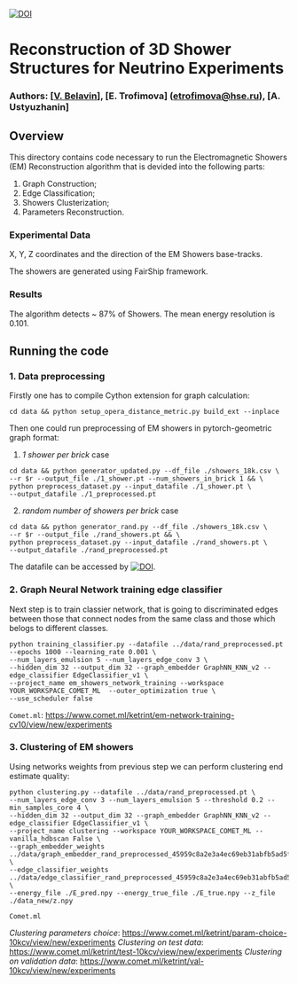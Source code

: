 [![DOI](https://zenodo.org/badge/367627429.svg)](https://zenodo.org/badge/latestdoi/367627429) 

# Reconstruction of 3D Shower Structures for Neutrino Experiments

### Authors: [[V. Belavin](https://gitlab.com/SchattenGenie)], [E. Trofimova] (etrofimova@hse.ru), [A. Ustyuzhanin]

## Overview

This directory contains code necessary to run the Electromagnetic Showers (EM) Reconstruction algorithm that is devided into the following parts:
1) Graph Construction;
2) Edge Classification;
3) Showers Clusterization;
4) Parameters Reconstruction.

### Experimental Data

X, Y, Z coordinates and the direction of the EM Showers base-tracks. 

The showers are generated using FairShip framework. 

### Results

The algorithm detects ~ 87% of Showers. The mean energy resolution is 0.101. 


## Running the code

### 1. Data preprocessing

Firstly one has to compile Cython extension for graph calculation:

```
cd data && python setup_opera_distance_metric.py build_ext --inplace
```
Then one could run preprocessing of EM showers in pytorch-geometric graph format:

1) *1 shower per brick* case
```
cd data && python generator_updated.py --df_file ./showers_18k.csv \
--r $r --output_file ./1_shower.pt --num_showers_in_brick 1 && \
python preprocess_dataset.py --input_datafile ./1_shower.pt \
--output_datafile ./1_preprocessed.pt
```
2) *random number of showers per brick* case
```
cd data && python generator_rand.py --df_file ./showers_18k.csv \
--r $r --output_file ./rand_showers.pt && \
python preprocess_dataset.py --input_datafile ./rand_showers.pt \
--output_datafile ./rand_preprocessed.pt
```
The datafile can be accessed by <a href="https://doi.org/10.5281/zenodo.5570901"><img src="https://zenodo.org/badge/DOI/10.5281/zenodo.5570901.svg" alt="DOI"></a>.

### 2. Graph Neural Network training edge classifier

Next step is to train classier network, that is going to discriminated edges between those that connect nodes from the same class and those which belogs to different classes.

```
python training_classifier.py --datafile ../data/rand_preprocessed.pt --epochs 1000 --learning_rate 0.001 \
--num_layers_emulsion 5 --num_layers_edge_conv 3 \
--hidden_dim 32 --output_dim 32 --graph_embedder GraphNN_KNN_v2 --edge_classifier EdgeClassifier_v1 \
--project_name em_showers_network_training --workspace YOUR_WORKSPACE_COMET_ML  --outer_optimization true \
--use_scheduler false
```

```Comet.ml```: https://www.comet.ml/ketrint/em-network-training-cv10/view/new/experiments 

### 3. Clustering of EM showers

Using networks weights from previous step we can perform clustering end estimate quality:

```
python clustering.py --datafile ../data/rand_preprocessed.pt \
--num_layers_edge_conv 3 --num_layers_emulsion 5 --threshold 0.2 --min_samples_core 4 \
--hidden_dim 32 --output_dim 32 --graph_embedder GraphNN_KNN_v2 --edge_classifier EdgeClassifier_v1 \
--project_name clustering --workspace YOUR_WORKSPACE_COMET_ML --vanilla_hdbscan False \
--graph_embedder_weights ../data/graph_embedder_rand_preprocessed_45959c8a2e3a4ec69eb31abfb5ad5f54.pt \
--edge_classifier_weights ../data/edge_classifier_rand_preprocessed_45959c8a2e3a4ec69eb31abfb5ad5f54.pt \
--energy_file ./E_pred.npy --energy_true_file ./E_true.npy --z_file ./data_new/z.npy
```
```Comet.ml```

*Clustering parameters choice*: https://www.comet.ml/ketrint/param-choice-10kcv/view/new/experiments
*Clustering on test data*: https://www.comet.ml/ketrint/test-10kcv/view/new/experiments
*Clustering on validation data*: https://www.comet.ml/ketrint/val-10kcv/view/new/experiments




